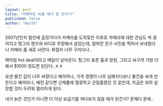 ```yaml
---
layout: post
title: "카메라도 바꿀 때가 된 건가??"
published: false
author: "Keith"
---
```



2007년인지 탈린에 출장가다가 카메라를 도둑맞은 이후로 카메라에 대한 관심도 싹 끊어지고 헝그리 렌즈와 바디로 무장해서 살았는데, 얼마전 친구 사진을 찍어서 보내줬더니 카메라 좀 새로 사란다. 화질이 너무 구리다나..




때마침 hot deal이라고 메일이 날아온다. 헝그리 표준 줌과 망원, 그리고 싸구려 가방 더해서 $1000 정도면 된단다..ㅎㅎ




요샌 물건 값이 너무 싸졌다고 해야하나, 가격 경쟁이 너무 심해지다보니 물건을 싸게 만든다고 해야되나, 예전 같으면 신제품에 열광하고 군침흘렸던 것 같은데, 지금은 되려 실망할 것이 두려워 멀리하게 된다.




내가 늙은 것인가 아니면 더 이상 보급기를 쳐다보지 않을 때가 된건가? 문제다 문제..


